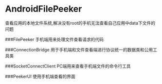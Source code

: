 # AndroidFilePeeker
查看应用的本地文件系统,解决没有root的手机无法查看自己应用中data下文件的问题

###FilePeeker
手机端用来处理文件查看请求的代码

###ConnectionBridge
用于手机端和文件查看端进行协议统一的数据类和公用工具类

###SocketConnectClient
PC端用来查看手机端文件的命令行工具

###PeekerUI
使用手机端查看的界面